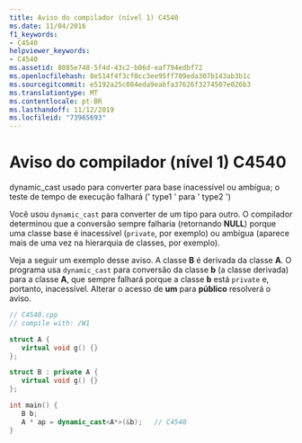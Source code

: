 ```yaml
---
title: Aviso do compilador (nível 1) C4540
ms.date: 11/04/2016
f1_keywords:
- C4540
helpviewer_keywords:
- C4540
ms.assetid: 8085e748-5f4d-43c2-b06d-eaf794edbf72
ms.openlocfilehash: 8e514f4f3cf0cc3ee95ff709eda307b143ab3b1c
ms.sourcegitcommit: e5192a25c084eda9eabfa37626f3274507e026b3
ms.translationtype: MT
ms.contentlocale: pt-BR
ms.lasthandoff: 11/12/2019
ms.locfileid: "73965693"
---
```

# <a name="compiler-warning-level-1-c4540"></a>Aviso do compilador (nível 1) C4540

dynamic_cast usado para converter para base inacessível ou ambígua; o teste de tempo de execução falhará (' type1 ' para ' type2 ')

Você usou `dynamic_cast` para converter de um tipo para outro. O compilador determinou que a conversão sempre falharia (retornando **NULL**) porque uma classe base é inacessível (`private`, por exemplo) ou ambígua (aparece mais de uma vez na hierarquia de classes, por exemplo).

Veja a seguir um exemplo desse aviso. A classe **B** é derivada da classe **A**. O programa usa `dynamic_cast` para conversão da classe **b** (a classe derivada) para a classe **A**, que sempre falhará porque a classe **b** está `private` e, portanto, inacessível. Alterar o acesso de **um** para **público** resolverá o aviso.

```cpp
// C4540.cpp
// compile with: /W1

struct A {
   virtual void g() {}
};

struct B : private A {
   virtual void g() {}
};

int main() {
   B b;
   A * ap = dynamic_cast<A*>(&b);   // C4540
}
```